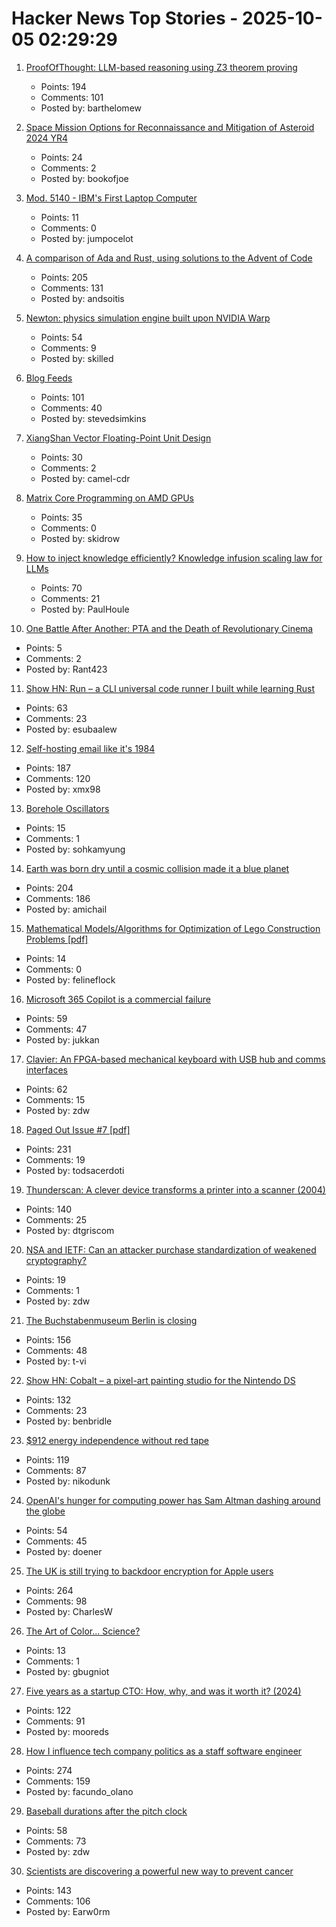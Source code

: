 # Hacker News Top Stories - 2025-10-05 02:29:29

1. [ProofOfThought: LLM-based reasoning using Z3 theorem proving](https://github.com/DebarghaG/proofofthought)
   - Points: 194
   - Comments: 101
   - Posted by: barthelomew

2. [Space Mission Options for Reconnaissance and Mitigation of Asteroid 2024 YR4](https://arxiv.org/abs/2509.12351)
   - Points: 24
   - Comments: 2
   - Posted by: bookofjoe

3. [Mod. 5140 - IBM's First Laptop Computer](https://richardsapperdesign.com/products/mod-5140/)
   - Points: 11
   - Comments: 0
   - Posted by: jumpocelot

4. [A comparison of Ada and Rust, using solutions to the Advent of Code](https://github.com/johnperry-math/AoC2023/blob/master/More_Detailed_Comparison.md)
   - Points: 205
   - Comments: 131
   - Posted by: andsoitis

5. [Newton: physics simulation engine built upon NVIDIA Warp](https://github.com/newton-physics/newton)
   - Points: 54
   - Comments: 9
   - Posted by: skilled

6. [Blog Feeds](https://blogfeeds.net)
   - Points: 101
   - Comments: 40
   - Posted by: stevedsimkins

7. [XiangShan Vector Floating-Point Unit Design](https://docs.xiangshan.cc/projects/design/en/latest/backend/VFPU/)
   - Points: 30
   - Comments: 2
   - Posted by: camel-cdr

8. [Matrix Core Programming on AMD GPUs](https://salykova.github.io/matrix-cores-cdna)
   - Points: 35
   - Comments: 0
   - Posted by: skidrow

9. [How to inject knowledge efficiently? Knowledge infusion scaling law for LLMs](https://arxiv.org/abs/2509.19371)
   - Points: 70
   - Comments: 21
   - Posted by: PaulHoule

10. [One Battle After Another: PTA and the Death of Revolutionary Cinema](https://letterboxd.com/markcira/film/one-battle-after-another/2/)
   - Points: 5
   - Comments: 2
   - Posted by: Rant423

11. [Show HN: Run – a CLI universal code runner I built while learning Rust](https://github.com/Esubaalew/run)
   - Points: 63
   - Comments: 23
   - Posted by: esubaalew

12. [Self-hosting email like it's 1984](https://maxadamski.com/blog/2025/10/email.html)
   - Points: 187
   - Comments: 120
   - Posted by: xmx98

13. [Borehole Oscillators](https://www.gregegan.net/SCIENCE/Borehole/Borehole.html)
   - Points: 15
   - Comments: 1
   - Posted by: sohkamyung

14. [Earth was born dry until a cosmic collision made it a blue planet](https://www.sciencedaily.com/releases/2025/09/250928095654.htm)
   - Points: 204
   - Comments: 186
   - Posted by: amichail

15. [Mathematical Models/Algorithms for Optimization of Lego Construction Problems [pdf]](https://backend.orbit.dtu.dk/ws/portalfiles/portal/236623063/PhD_Thesis_Torkil_Kollsker.pdf)
   - Points: 14
   - Comments: 0
   - Posted by: felineflock

16. [Microsoft 365 Copilot is a commercial failure](https://www.perspectives.plus/p/microsoft-365-copilot-commercial-failure)
   - Points: 59
   - Comments: 47
   - Posted by: jukkan

17. [Clavier: An FPGA-based mechanical keyboard with USB hub and comms interfaces](https://github.com/lsartory/Clavier)
   - Points: 62
   - Comments: 15
   - Posted by: zdw

18. [Paged Out Issue #7 [pdf]](https://pagedout.institute/download/PagedOut_007.pdf)
   - Points: 231
   - Comments: 19
   - Posted by: todsacerdoti

19. [Thunderscan: A clever device transforms a printer into a scanner (2004)](https://www.folklore.org/Thunderscan.html)
   - Points: 140
   - Comments: 25
   - Posted by: dtgriscom

20. [NSA and IETF: Can an attacker purchase standardization of weakened cryptography?](https://blog.cr.yp.to/20251004-weakened.html)
   - Points: 19
   - Comments: 1
   - Posted by: zdw

21. [The Buchstabenmuseum Berlin is closing](https://www.buchstabenmuseum.de/en/)
   - Points: 156
   - Comments: 48
   - Posted by: t-vi

22. [Show HN: Cobalt – a pixel-art painting studio for the Nintendo DS](https://benbridle.com/projects/cobalt.html)
   - Points: 132
   - Comments: 23
   - Posted by: benbridle

23. [$912 energy independence without red tape](https://sunboxlabs.com/)
   - Points: 119
   - Comments: 87
   - Posted by: nikodunk

24. [OpenAI's hunger for computing power has Sam Altman dashing around the globe](https://www.wsj.com/tech/ai/openai-sam-altman-asia-middle-east-7b660809)
   - Points: 54
   - Comments: 45
   - Posted by: doener

25. [The UK is still trying to backdoor encryption for Apple users](https://www.eff.org/deeplinks/2025/10/uk-still-trying-backdoor-encryption-apple-users)
   - Points: 264
   - Comments: 98
   - Posted by: CharlesW

26. [The Art of Color... Science?](https://nikonrumors.com/2025/09/30/the-art-of-color-science.aspx/)
   - Points: 13
   - Comments: 1
   - Posted by: gbugniot

27. [Five years as a startup CTO: How, why, and was it worth it? (2024)](https://distinctplace.com/2024/09/11/five-years-as-startup-cto-was-it-all-worth-it/)
   - Points: 122
   - Comments: 91
   - Posted by: mooreds

28. [How I influence tech company politics as a staff software engineer](https://www.seangoedecke.com/how-to-influence-politics/)
   - Points: 274
   - Comments: 159
   - Posted by: facundo_olano

29. [Baseball durations after the pitch clock](https://leancrew.com/all-this/2025/09/baseball-durations-after-the-pitch-clock/)
   - Points: 58
   - Comments: 73
   - Posted by: zdw

30. [Scientists are discovering a powerful new way to prevent cancer](https://www.economist.com/science-and-technology/2025/09/02/scientists-are-discovering-a-powerful-new-way-to-prevent-cancer)
   - Points: 143
   - Comments: 106
   - Posted by: Earw0rm

